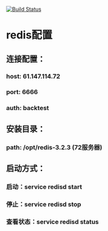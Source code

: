 [![Build Status](https://travis-ci.org/ysrotciv/backtesting.svg?branch=master)](https://travis-ci.org/ysrotciv/backtesting)

# redis配置

## 连接配置：
### host: 61.147.114.72
### port: 6666
### auth: backtest

## 安装目录：
### path: /opt/redis-3.2.3 (72服务器)

## 启动方式：
### 启动：service redisd start
### 停止：service redisd stop
### 查看状态：service redisd status